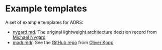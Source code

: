 # Example templates

A set of example templates for ADRS:

* [nygard.md](nygard.md). The original lightweight architecture decision record from [Michael Nygard](http://thinkrelevance.com/blog/2011/11/15/documenting-architecture-decisions)
* [madr.mdr](madr.mdr). See the [GitHub repo](https://github.com/adr/madr) from [Oliver Kopp](https://github.com/koppor)
